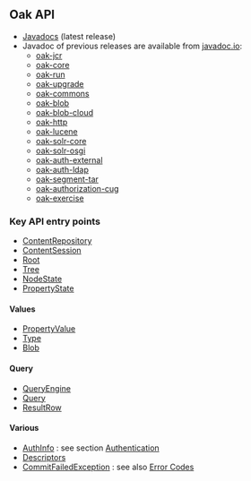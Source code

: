 <!--
   Licensed to the Apache Software Foundation (ASF) under one or more
   contributor license agreements.  See the NOTICE file distributed with
   this work for additional information regarding copyright ownership.
   The ASF licenses this file to You under the Apache License, Version 2.0
   (the "License"); you may not use this file except in compliance with
   the License.  You may obtain a copy of the License at

       http://www.apache.org/licenses/LICENSE-2.0

   Unless required by applicable law or agreed to in writing, software
   distributed under the License is distributed on an "AS IS" BASIS,
   WITHOUT WARRANTIES OR CONDITIONS OF ANY KIND, either express or implied.
   See the License for the specific language governing permissions and
   limitations under the License.
  -->

Oak API
--------------------------------------------------------------------------------


- [Javadocs](../apidocs/) (latest release)
- Javadoc of previous releases are available from [javadoc.io](http://www.javadoc.io/): 
    - [oak-jcr](http://www.javadoc.io/doc/org.apache.jackrabbit/oak-jcr/)
    - [oak-core](http://www.javadoc.io/doc/org.apache.jackrabbit/oak-core/)
    - [oak-run](http://www.javadoc.io/doc/org.apache.jackrabbit/oak-run/)
    - [oak-upgrade](http://www.javadoc.io/doc/org.apache.jackrabbit/oak-upgrade/)
    - [oak-commons](http://www.javadoc.io/doc/org.apache.jackrabbit/oak-commons/)
    - [oak-blob](http://www.javadoc.io/doc/org.apache.jackrabbit/oak-blob/)
    - [oak-blob-cloud](http://www.javadoc.io/doc/org.apache.jackrabbit/oak-blob-cloud/)
    - [oak-http](http://www.javadoc.io/doc/org.apache.jackrabbit/oak-http/)
    - [oak-lucene](http://www.javadoc.io/doc/org.apache.jackrabbit/oak-lucene/)
    - [oak-solr-core](http://www.javadoc.io/doc/org.apache.jackrabbit/oak-solr-core/)
    - [oak-solr-osgi](http://www.javadoc.io/doc/org.apache.jackrabbit/oak-solr-osgi/)
    - [oak-auth-external](http://www.javadoc.io/doc/org.apache.jackrabbit/oak-auth-external/)
    - [oak-auth-ldap](http://www.javadoc.io/doc/org.apache.jackrabbit/oak-auth-ldap/)
    - [oak-segment-tar](http://www.javadoc.io/doc/org.apache.jackrabbit/oak-segment-tar/)
    - [oak-authorization-cug](http://www.javadoc.io/doc/org.apache.jackrabbit/oak-authorization-cug/)
    - [oak-exercise](http://www.javadoc.io/doc/org.apache.jackrabbit/oak-exercise/)

### Key API entry points
- [ContentRepository]
- [ContentSession]
- [Root]
- [Tree]
- [NodeState]
- [PropertyState]

#### Values
- [PropertyValue]
- [Type]
- [Blob]

#### Query
- [QueryEngine]
- [Query]
- [ResultRow]

#### Various
- [AuthInfo] : see section [Authentication](../security/authentication.html)
- [Descriptors]
- [CommitFailedException] : see also [Error Codes](error_codes.html)


<!-- hidden references -->
[ContentRepository]: /oak/docs/apidocs/org/apache/jackrabbit/oak/api/ContentRepository.html
[ContentSession]: /oak/docs/apidocs/org/apache/jackrabbit/oak/api/ContentSession.html
[Root]: /oak/docs/apidocs/org/apache/jackrabbit/oak/api/Root.html
[Tree]: /oak/docs/apidocs/org/apache/jackrabbit/oak/api/Tree.html
[PropertyState]: /oak/docs/apidocs/org/apache/jackrabbit/oak/api/PropertyState.html
[NodeState]: /oak/docs/apidocs/org/apache/jackrabbit/oak/api/NodeState.html
[PropertyValue]: /oak/docs/apidocs/org/apache/jackrabbit/oak/api/PropertyValue.html
[Type]: /oak/docs/apidocs/org/apache/jackrabbit/oak/api/Type.html
[Blob]: /oak/docs/apidocs/org/apache/jackrabbit/oak/api/Blob.html
[QueryEngine]: /oak/docs/apidocs/org/apache/jackrabbit/oak/api/QueryEngine.html
[Query]: /oak/docs/apidocs/org/apache/jackrabbit/oak/api/Query.html
[ResultRow]: /oak/docs/apidocs/org/apache/jackrabbit/oak/api/ResultRow.html
[AuthInfo]: /oak/docs/apidocs/org/apache/jackrabbit/oak/api/AuthInfo.html
[Descriptors]: /oak/docs/apidocs/org/apache/jackrabbit/oak/api/Descriptors.html
[CommitFailedException]: /oak/docs/apidocs/org/apache/jackrabbit/oak/api/CommitFailedException.html
